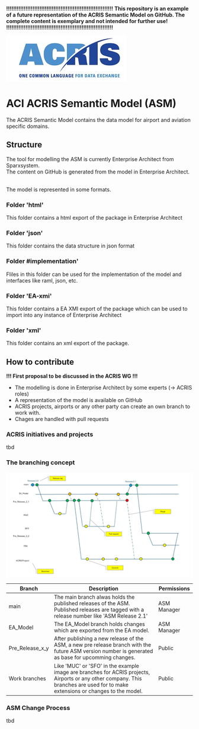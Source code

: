 **!!!!!!!!!!!!!!!!!!!!!!!!!!!!!!!!!!!!!!!!!!!!!!!!!!!!!!!!!!!!!**
**This repository is an example of a future representation of the ACRIS Semantic Model on GitHub. The complete content is exemplary and not intended for further use!**
**!!!!!!!!!!!!!!!!!!!!!!!!!!!!!!!!!!!!!!!!!!!!!!!!!!!!!!!!!!!!!**


![ACRIS](https://github.com/rogalm/ACRIS/blob/main/Images/ACRISLogo.JPG)

# ACI ACRIS Semantic Model (ASM)

The ACRIS Semantic Model contains the data model for airport and aviation specific domains.

## Structure

The tool for modelling the ASM is currently Enterprise Architect from Sparxsystem. <br>
The content on GitHub is generated from the model in Enterprise Architect. <br><br>

The model is represented in some formats.

### Folder 'html'
This folder contains a html export of the package in Enterprise Architect

### Folder 'json'
This folder contains the data structure in json format

### Folder #implementation'
Fliles in this folder can be used for the implementation of the model and interfaces like raml, json, etc.

### Folder 'EA-xmi'
This folder contains a EA XMI export of the package which can be used to import into any instance of Enterprise Architect

### Folder 'xml'
This folder contains an xml export of the package.

## How to contribute

**!!! First proposal to be discussed in the ACRIS WG !!!**

* The modelling is done in Enterprise Architect by some experts (-> ACRIS roles)
* A representation of the model is available on GitHub 
* ACRIS projects, airports or any other party can create an own branch to work with.
* Chages are handled with pull requests

### ACRIS initiatives and projects

tbd

### The branching concept

![ASM Branching Concept](https://github.com/rogalm/ACRIS/blob/main/Images/Branching-Concept.jpg)

| Branch | Description | Permissions |
| ------ | ----------- | ----------- |
| main | The main branch alwas holds the published releases of the ASM. Published releases are tagged with a release number like 'ASM Release 2.1' | ASM Manager |
| EA_Model | The EA_Model branch holds changes which are exported from the EA model. | ASM Manager |
| Pre_Release_x_y | After publishing a new release of the ASM, a new pre release branch with the future ASM version number is generated as base for upcomming changes. | Public |
| Work branches | Like 'MUC' or 'SFO' in the example image are branches for ACRIS projects, Airports or any other company. This branches are used for to make extensions or changes to the model.  | Public |

### ASM Change Process

tbd
